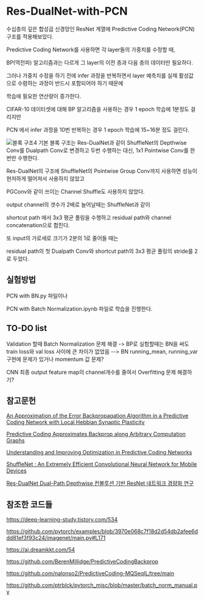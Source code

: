 # Res-DualNet-with-PCN
수십층의 깊은 합성곱 신경망인 ResNet 계열에 Predictive Coding Network(PCN) 구조를 적용해보았다.   

Predictive Coding Network를 사용하면 각 layer들의 가중치를 수정할 때, 

BP(역전파) 알고리즘과는 다르게 그 layer의 이전 층과 다음 층의 데이터만 필요하다.

그러나 가중치 수정을 하기 전에 infer 과정을 반복하면서 layer 예측치를 실제 활성값으로 수렴하는 과정이 반드시 포함되어야 하기 때문에

학습에 필요한 연산량이 증가한다. 

CIFAR-10 데이터셋에 대해 BP 알고리즘을 사용하는 경우 1 epoch 학습에 1분정도 걸리지만

PCN 에서 infer 과정을 10번 반복하는 경우 1 epoch 학습에 15~16분 정도 걸린다. 

![블록 구조4](https://github.com/paokimsiwoong/Res-DualNet-with-PCN/assets/37607763/783af46b-2b65-459b-b5b9-f4a0f47050b1)
기본 블록 구조는 Res-DualNet과 같이 ShuffleNet의 Depthwise Conv를 Dualpath Conv로 변경하고 두번 수행하는 대신, 1x1 Pointwise Conv를 한번만 수행한다.

Res-DualNet의 구조에 ShuffleNet의 Pointwise Group Conv까지 사용하면 성능이 현저하게 떨어져서 사용하지 않았고   

PGConv와 같이 쓰이는 Channel Shuffle도 사용하지 않았다.

output channel의 갯수가 2배로 늘어날때는 ShuffleNet과 같이

shortcut path 에서 3x3 평균 풀링을 수행하고 residual path와 channel concatenation으로 합친다.

또 input의 가로세로 크기가 2분의 1로 줄어들 때는 

residual path의 첫 Dualpath Conv와 shortcut path의 3x3 평균 풀링의 stride를 2로 두었다.   

   
## 실험방법   
PCN with BN.py 파일이나   

PCN with Batch Normalization.ipynb 파일로 학습을 진행한다.

   

## TO-DO list   
Validation 할때 Batch Normalization 문제 해결
-> BP로 실험할때는 BN을 써도 train loss와 val loss 사이에 큰 차이가 없었음
--> BN running_mean, running_var 구현에 문제가 있거나 momentum 값 문제?

CNN 최종 output feature map의 channel개수를 줄여서 Overfitting 문제 해결하기?

   
## 참고문헌   

[An Approximation of the Error Backpropagation Algorithm in a Predictive Coding Network with Local Hebbian Synaptic Plasticity](https://www.mrcbndu.ox.ac.uk/sites/default/files/pdf_files/Whittington%20Bogacz%202017_Neural%20Comput.pdf)

[Predictive Coding Approximates Backprop along Arbitrary Computation Graphs](https://arxiv.org/abs/2006.04182)

[Understanding and Improving Optimization in Predictive Coding Networks](https://arxiv.org/abs/2305.13562)

[ShuffleNet : An Extremely Efficient Convolutional Neural Network for Mobile Devices ](https://arxiv.org/abs/1707.01083)

[Res-DualNet Dual-Path Depthwise 컨볼루션 기반 ResNet 네트워크 경량화 연구](https://www.dbpia.co.kr/journal/articleDetail?nodeId=NODE11035735&nodeId=NODE11035735&medaTypeCode=185005&language=ko_KR&hasTopBanner=true)

   
## 참조한 코드들   

https://deep-learning-study.tistory.com/534

https://github.com/pytorch/examples/blob/3970e068c7f18d2d54db2afee6ddd81ef3f93c24/imagenet/main.py#L171

https://ai.dreamkkt.com/54

https://github.com/BerenMillidge/PredictiveCodingBackprop

https://github.com/nalonso2/PredictiveCoding-MQSeqIL/tree/main

https://github.com/ptrblck/pytorch_misc/blob/master/batch_norm_manual.py
